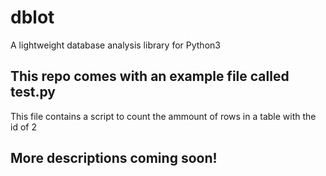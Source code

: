 # dblot
A lightweight database analysis library for Python3

## This repo comes with an example file called test.py
This file contains a script to count the ammount of rows in a table with the id of 2

## More descriptions coming soon!
